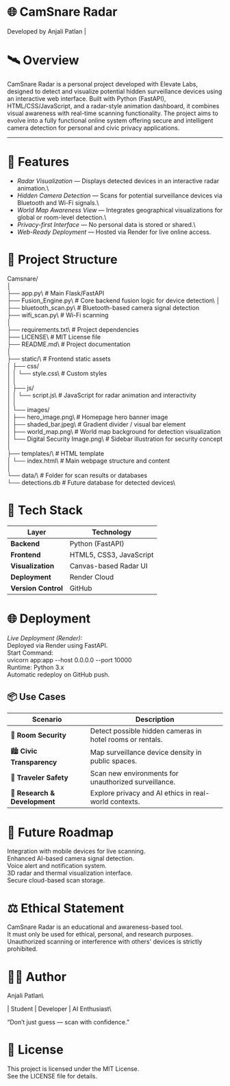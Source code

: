 # 🌐 CamSnare Radar

Developed by Anjali Patlan |

# 🛰️ Overview

CamSnare Radar is a personal project developed with Elevate Labs, designed to detect and visualize potential hidden surveillance devices using an interactive web interface.
Built with Python (FastAPI), HTML/CSS/JavaScript, and a radar-style animation dashboard, it combines visual awareness with real-time scanning functionality.
The project aims to evolve into a fully functional online system offering secure and intelligent camera detection for personal and civic privacy applications.

---

# 🚀 Features

-  *Radar Visualization* — Displays detected devices in an interactive radar animation.\
- *Hidden Camera Detection* — Scans for potential surveillance devices via Bluetooth and Wi-Fi signals.\
- *World Map Awareness View* — Integrates geographical visualizations for global or room-level detection.\
- *Privacy-first Interface* — No personal data is stored or shared.\
- *Web-Ready Deployment* — Hosted via Render for live online access.

# 📁 Project Structure
Camsnare/\
│\
├── app.py\                        # Main Flask/FastAPI \
├── Fusion_Engine.py\              # Core backend fusion logic for device detection\\
│\
├── bluetooth_scan.py\             # Bluetooth-based camera signal detection\
├── wifi_scan.py\                  # Wi-Fi scanning \
│\
├── requirements.txt\              # Project dependencies\
├── LICENSE\                       # MIT License file\
├── README.md\                     # Project documentation\
│\
├── static/\                       # Frontend static assets\
│   ├── css/\
│   │   └── style.css\             # Custom styles\
│   │\
│   ├── js/\
│   │   └── script.js\             # JavaScript for radar animation and interactivity\
│   │\
│   └── images/\
│        ├── hero_image.png\        # Homepage hero banner image\
│        ├── shaded_bar.jpeg\       # Gradient divider / visual bar element\
│        ├── world_map.png\         # World map background for detection visualization\
│        └── Digital Security Image.png\  # Sidebar illustration for security concept\
│\
├── templates/\                    # HTML template \
│   └── index.html\                # Main webpage structure and content\
│\
└── data/\                         # Folder for scan results or databases\
    └── detections.db             # Future database for detected devices\



# 🧰 Tech Stack

| Layer               | Technology              |
| ------------------- | ----------------------- |
| **Backend**         | Python (FastAPI)        |
| **Frontend**        | HTML5, CSS3, JavaScript |
| **Visualization**   | Canvas-based Radar UI   |
| **Deployment**      | Render Cloud            |
| **Version Control** | GitHub                  |


# 🌐 Deployment

*Live Deployment (Render):*\
   Deployed via Render using FastAPI.\
   Start Command:\
       uvicorn app:app --host 0.0.0.0 --port 10000\
   Runtime: Python 3.x\
   Automatic redeploy on GitHub push.

## 📦 Use Cases

| Scenario                      | Description                                               |
| ----------------------------- | --------------------------------------------------------- |
| 🏨 **Room Security**          | Detect possible hidden cameras in hotel rooms or rentals. |
| 🏙️ **Civic Transparency**    | Map surveillance device density in public spaces.          |
| 🧳 **Traveler Safety**        | Scan new environments for unauthorized surveillance.      |
| 🔬 **Research & Development** | Explore privacy and AI ethics in real-world contexts.     |


# 🔮 Future Roadmap
Integration with mobile devices for live scanning.\
Enhanced AI-based camera signal detection.\
Voice alert and notification system.\
3D radar and thermal visualization interface.\
Secure cloud-based scan storage.

# ⚖️ Ethical Statement

CamSnare Radar is an educational and awareness-based tool.\
It must only be used for ethical, personal, and research purposes.\
Unauthorized scanning or interference with others' devices is strictly prohibited.

# 👩‍💻 Author

Anjali Patlan\

| Student | Developer | AI Enthusiast\

“Don’t just guess — scan with confidence.”


# 📜 License

This project is licensed under the MIT License.\
See the LICENSE file for details.
